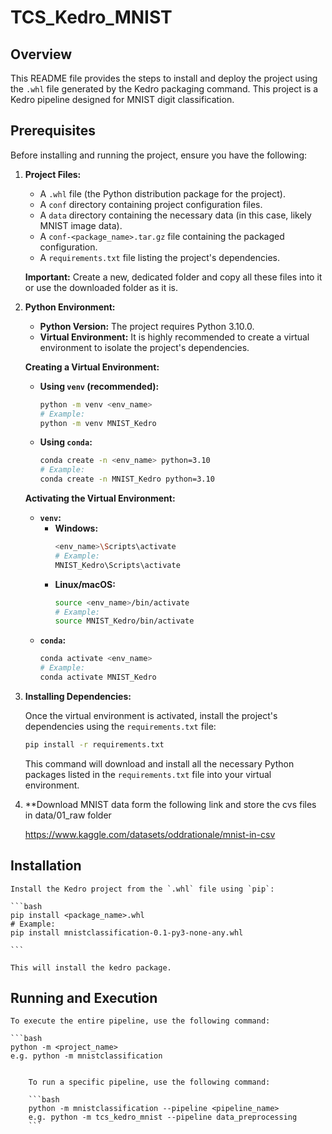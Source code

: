 # TCS_Kedro_MNIST

## Overview

This README file provides the steps to install and deploy the project using the `.whl` file generated by the Kedro packaging command. This project is a Kedro pipeline designed for MNIST digit classification.

## Prerequisites

Before installing and running the project, ensure you have the following:

1.  **Project Files:**
    *   A `.whl` file (the Python distribution package for the project).
    *   A `conf` directory containing project configuration files.
    *   A `data` directory containing the necessary data (in this case, likely MNIST image data).
    *   A `conf-<package_name>.tar.gz` file containing the packaged configuration.
    *   A `requirements.txt` file listing the project's dependencies.

    **Important:** Create a new, dedicated folder and copy all these files into it or use the downloaded folder as it is.

2.  **Python Environment:**
    *   **Python Version:** The project requires Python 3.10.0.
    *   **Virtual Environment:** It is highly recommended to create a virtual environment to isolate the project's dependencies.

    **Creating a Virtual Environment:**

    *   **Using `venv` (recommended):**
        ```bash
        python -m venv <env_name>
        # Example:
        python -m venv MNIST_Kedro
        ```
    *   **Using `conda`:**
        ```bash
        conda create -n <env_name> python=3.10
        # Example:
        conda create -n MNIST_Kedro python=3.10
        ```

    **Activating the Virtual Environment:**

    *   **`venv`:**
        *   **Windows:**
            ```bash
            <env_name>\Scripts\activate
            # Example:
            MNIST_Kedro\Scripts\activate
            ```
        *   **Linux/macOS:**
            ```bash
            source <env_name>/bin/activate
            # Example:
            source MNIST_Kedro/bin/activate
            ```
    *   **`conda`:**
        ```bash
        conda activate <env_name>
        # Example:
        conda activate MNIST_Kedro
        ```

3.  **Installing Dependencies:**

    Once the virtual environment is activated, install the project's dependencies using the `requirements.txt` file:

    ```bash
    pip install -r requirements.txt
    ```

    This command will download and install all the necessary Python packages listed in the `requirements.txt` file into your virtual environment.

4. **Download MNIST data form the following link and store the cvs files in data/01_raw folder

   https://www.kaggle.com/datasets/oddrationale/mnist-in-csv

## Installation

    Install the Kedro project from the `.whl` file using `pip`:

    ```bash
    pip install <package_name>.whl
    # Example:
    pip install mnistclassification-0.1-py3-none-any.whl

    ```

    This will install the kedro package.

## Running and Execution
    To execute the entire pipeline, use the following command:

    ```bash
    python -m <project_name>
    e.g. python -m mnistclassification 
```

    To run a specific pipeline, use the following command:

    ```bash
    python -m mnistclassification --pipeline <pipeline_name>
    e.g. python -m tcs_kedro_mnist --pipeline data_preprocessing
    ```
